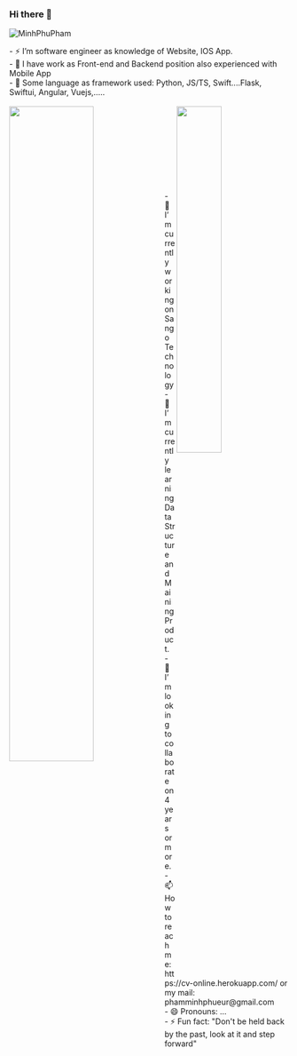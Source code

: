 ### Hi there 👋

<p align="left"> <img src="https://komarev.com/ghpvc/?username=MinhPhuPham" alt="MinhPhuPham"/> </p>
<div>
    - ⚡  I’m software engineer as knowledge of Website, IOS App.<br/>
    - 📍 I have work as Front-end and Backend position also experienced with Mobile App <br/>
    - 🌱 Some language as framework used: Python, JS/TS, Swift....Flask, Swiftui, Angular, Vuejs,.....<br/>
</div>
<br />

<img align="left" width="55%" src="https://github-readme-stats.vercel.app/api?username=MinhPhuPham&show_icons=true"/>
<img align='right' width="40%" src="https://github-readme-stats.vercel.app/api/top-langs?username=MinhPhuPham&layout=compact"/>
<br/>
<br/>
<br/>
<br/>
<br/>
<br/>
<br/>
<br/>
<br/>
<div>
    - 🔭 I’m currently working on Sango Technology <br/>
    - 🌱 I’m currently learning Data Structure and Maining Product.<br/>
    - 👯 I’m looking to collaborate on 4 years or more.<br/>
    - 📫 How to reach me: https://cv-online.herokuapp.com/ or my mail: phamminhphueur@gmail.com <br/>
    - 😄 Pronouns: ...<br/>
    - ⚡ Fun fact: "Don't be held back by the past, look at it and step forward"<br/>
</div>

